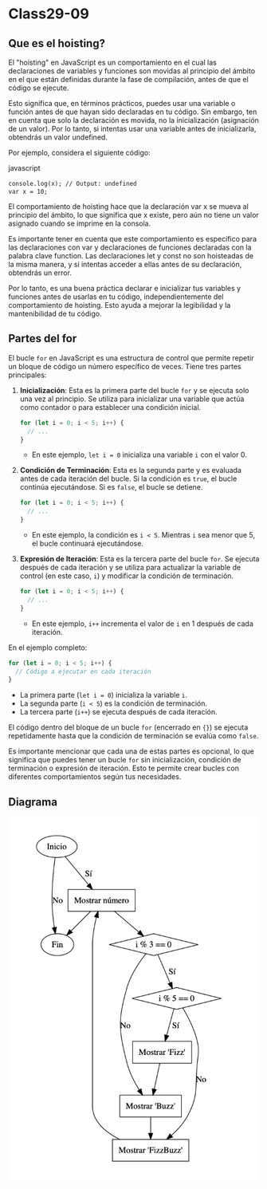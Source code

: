 # Class29-09

## Que es el hoisting?

El "hoisting" en JavaScript es un comportamiento en el cual las declaraciones de variables y funciones son movidas al principio del ámbito en el que están definidas durante la fase de compilación, antes de que el código se ejecute.

Esto significa que, en términos prácticos, puedes usar una variable o función antes de que hayan sido declaradas en tu código. Sin embargo, ten en cuenta que solo la declaración es movida, no la inicialización (asignación de un valor). Por lo tanto, si intentas usar una variable antes de inicializarla, obtendrás un valor undefined.

Por ejemplo, considera el siguiente código:

javascript
```
console.log(x); // Output: undefined
var x = 10;
```

El comportamiento de hoisting hace que la declaración var x se mueva al principio del ámbito, lo que significa que x existe, pero aún no tiene un valor asignado cuando se imprime en la consola.

Es importante tener en cuenta que este comportamiento es específico para las declaraciones con var y declaraciones de funciones declaradas con la palabra clave function. Las declaraciones let y const no son hoisteadas de la misma manera, y si intentas acceder a ellas antes de su declaración, obtendrás un error.

Por lo tanto, es una buena práctica declarar e inicializar tus variables y funciones antes de usarlas en tu código, independientemente del comportamiento de hoisting. Esto ayuda a mejorar la legibilidad y la mantenibilidad de tu código.

## Partes del for

El bucle `for` en JavaScript es una estructura de control que permite repetir un bloque de código un número específico de veces. Tiene tres partes principales:

1. **Inicialización**: Esta es la primera parte del bucle `for` y se ejecuta solo una vez al principio. Se utiliza para inicializar una variable que actúa como contador o para establecer una condición inicial.

   ```javascript
   for (let i = 0; i < 5; i++) {
     // ...
   }
   ```
   - En este ejemplo, `let i = 0` inicializa una variable `i` con el valor 0.

2. **Condición de Terminación**: Esta es la segunda parte y es evaluada antes de cada iteración del bucle. Si la condición es `true`, el bucle continúa ejecutándose. Si es `false`, el bucle se detiene.

   ```javascript
   for (let i = 0; i < 5; i++) {
     // ...
   }
   ```
   - En este ejemplo, la condición es `i < 5`. Mientras `i` sea menor que 5, el bucle continuará ejecutándose.

3. **Expresión de Iteración**: Esta es la tercera parte del bucle `for`. Se ejecuta después de cada iteración y se utiliza para actualizar la variable de control (en este caso, `i`) y modificar la condición de terminación.

   ```javascript
   for (let i = 0; i < 5; i++) {
     // ...
   }
   ```
   - En este ejemplo, `i++` incrementa el valor de `i` en 1 después de cada iteración.

En el ejemplo completo:

```javascript
for (let i = 0; i < 5; i++) {
  // Código a ejecutar en cada iteración
}
```

- La primera parte (`let i = 0`) inicializa la variable `i`.
- La segunda parte (`i < 5`) es la condición de terminación.
- La tercera parte (`i++`) se ejecuta después de cada iteración.

El código dentro del bloque de un bucle `for` (encerrado en `{}`) se ejecuta repetidamente hasta que la condición de terminación se evalúa como `false`.

Es importante mencionar que cada una de estas partes es opcional, lo que significa que puedes tener un bucle `for` sin inicialización, condición de terminación o expresión de iteración. Esto te permite crear bucles con diferentes comportamientos según tus necesidades.


## Diagrama

![Diagrama de flujo de una retrospectiva](https://github.com/JamirGDC/Class29-09/blob/main/CleanShot%202023-10-02%20at%2010.31.29.png)







